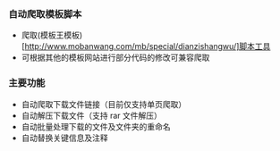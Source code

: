 ### 自动爬取模板脚本

- 爬取(模板王模板)[http://www.mobanwang.com/mb/special/dianzishangwu/]脚本工具
- 可根据其他的模板网站进行部分代码的修改可兼容爬取

### 主要功能

- 自动爬取下载文件链接（目前仅支持单页爬取）
- 自动解压下载文件（支持 rar 文件解压）
- 自动批量处理下载的文件及文件夹的重命名
- 自动替换关键信息及注释

